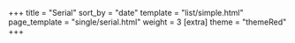 +++
title = "Serial"
sort_by = "date"
template = "list/simple.html"
page_template = "single/serial.html"
weight = 3
[extra]
theme = "themeRed"
+++

